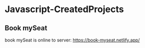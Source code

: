 # Javascript-CreatedProjects

## Book mySeat
book mySeat is online to server: https://book-myseat.netlify.app/
